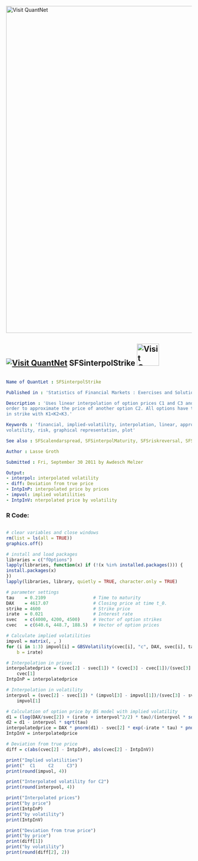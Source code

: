 
[<img src="https://github.com/QuantLet/Styleguide-and-FAQ/blob/master/pictures/banner.png" width="888" alt="Visit QuantNet">](http://quantlet.de/)

## [<img src="https://github.com/QuantLet/Styleguide-and-FAQ/blob/master/pictures/qloqo.png" alt="Visit QuantNet">](http://quantlet.de/) **SFSinterpolStrike** [<img src="https://github.com/QuantLet/Styleguide-and-FAQ/blob/master/pictures/QN2.png" width="60" alt="Visit QuantNet 2.0">](http://quantlet.de/)

```yaml

Name of QuantLet : SFSinterpolStrike

Published in : 'Statistics of Financial Markets : Exercises and Solutions'

Description : 'Uses linear interpolation of option prices C1 and C3 and implied volatilities in
order to approximate the price of another option C2. All options have the same maturity, but vary
in strike with K1<K2<K3.'

Keywords : 'financial, implied-volatility, interpolation, linear, approximation, option,
volatility, risk, graphical representation, plot'

See also : SFScalendarspread, SFSinterpolMaturity, SFSriskreversal, SFSstickycall

Author : Lasse Groth

Submitted : Fri, September 30 2011 by Awdesch Melzer

Output: 
- interpol: interpolated volatility
- diff: Deviation from true price
- IntpInP: interpolated price by prices
- impvol: implied volatilities
- IntpInV: nterpolated price by volatility

```


### R Code:
```r

# clear variables and close windows
rm(list = ls(all = TRUE))
graphics.off()

# install and load packages
libraries = c("fOptions")
lapply(libraries, function(x) if (!(x %in% installed.packages())) {
install.packages(x)
})
lapply(libraries, library, quietly = TRUE, character.only = TRUE)

# parameter settings
tau    = 0.2109                  # Time to maturity
DAX    = 4617.07                 # Closing price at time t_0.
strike = 4600                    # Strike price
irate  = 0.021                   # Interest rate
svec   = c(4000, 4200, 4500)     # Vector of option strikes
cvec   = c(640.6, 448.7, 188.5)  # Vector of option prices

# Calculate implied volatilities
impvol = matrix(, , )
for (i in 1:3) impvol[i] = GBSVolatility(cvec[i], "c", DAX, svec[i], tau, irate, 
    b = irate)

# Interpolation in prices
interpolatedprice = (svec[2] - svec[1]) * (cvec[3] - cvec[1])/(svec[3] - svec[1]) + 
    cvec[1]
IntpInP = interpolatedprice

# Interpolation in volatility
interpvol = (svec[2] - svec[1]) * (impvol[3] - impvol[1])/(svec[3] - svec[1]) + 
    impvol[1]

# Calculation of option price by BS model with implied volatility
d1 = (log(DAX/svec[2]) + (irate + interpvol^2/2) * tau)/(interpvol * sqrt(tau))
d2 = d1 - interpvol * sqrt(tau)
interpolatedprice = DAX * pnorm(d1) - svec[2] * exp(-irate * tau) * pnorm(d2)
IntpInV = interpolatedprice

# Deviation from true price
diff = c(abs(cvec[2] - IntpInP), abs(cvec[2] - IntpInV))

print("Implied volatilities")
print("  C1     C2     C3")
print(round(impvol, 4))

print("Interpolated volatility for C2")
print(round(interpvol, 4))

print("Interpolated prices")
print("by price")
print(IntpInP)
print("by volatility")
print(IntpInV)

print("Deviation from true price")
print("by price")
print(diff[1])
print("by volatility")
print(round(diff[2], 2))
```
